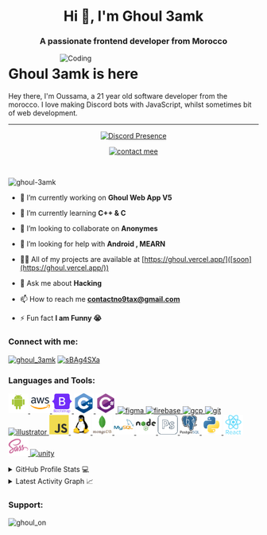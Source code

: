 <h1 align="center">Hi 👋, I'm Ghoul 3amk</h1>
<h3 align="center">A passionate frontend developer from Morocco</h3>

<img align="right" alt="Coding" width="400" src="https://media.discordapp.net/attachments/1233691760782479403/1234417272878272532/avatar.gif?ex=6630a82c&is=662f56ac&hm=dde39240461200f71ae494a036e9f578bff1066938a2b60058d8a3567b95b8ef&=&width=350&height=350">

# Ghoul 3amk is here

Hey there, I'm Oussama, a 21 year old software developer from the morocco. I love making Discord bots with JavaScript, whilst sometimes bit of web development.

---
<div align="center">

[![Discord Presence](https://lanyard.cnrad.dev/api/941320979337076776)](https://discord.com/users/941320979337076776)
<p>
   <a href="https://discord.com/channels/@me/768414261231747093"> <img src="https://discord.c99.nl/widget/theme-4/941320979337076776.png" alt="contact mee"></a>
<p>

</div>
<br />

<p align="left"> <img src="https://komarev.com/ghpvc/?username=ghoul-3amk&label=Profile%20views&color=0e75b6&style=flat" alt="ghoul-3amk" /> </p>

- 🔭 I’m currently working on **Ghoul Web App V5**

- 🌱 I’m currently learning **C++ & C**

- 👯 I’m looking to collaborate on **Anonymes**

- 🤝 I’m looking for help with **Android , MEARN**

- 👨‍💻 All of my projects are available at [https://ghoul.vercel.app/]([soon](https://ghoul.vercel.app/))

- 💬 Ask me about **Hacking**

- 📫 How to reach me **contactno9tax@gmail.com**

- ⚡ Fun fact **I am Funny 😭**

<h3 align="left">Connect with me:</h3>
<p align="left">
<a href="https://www.youtube.com/c/ghoul_3amk" target="blank"><img align="center" src="https://raw.githubusercontent.com/rahuldkjain/github-profile-readme-generator/master/src/images/icons/Social/youtube.svg" alt="ghoul_3amk" height="30" width="40" /></a>
<a href="https://discord.gg/sBAg4SXa" target="blank"><img align="center" src="https://raw.githubusercontent.com/rahuldkjain/github-profile-readme-generator/master/src/images/icons/Social/discord.svg" alt="sBAg4SXa" height="30" width="40" /></a>
</p>

<h3 align="left">Languages and Tools:</h3>
<p align="left"> <a href="https://developer.android.com" target="_blank" rel="noreferrer"> <img src="https://raw.githubusercontent.com/devicons/devicon/master/icons/android/android-original-wordmark.svg" alt="android" width="40" height="40"/> </a> <a href="https://aws.amazon.com" target="_blank" rel="noreferrer"> <img src="https://raw.githubusercontent.com/devicons/devicon/master/icons/amazonwebservices/amazonwebservices-original-wordmark.svg" alt="aws" width="40" height="40"/> </a> <a href="https://getbootstrap.com" target="_blank" rel="noreferrer"> <img src="https://raw.githubusercontent.com/devicons/devicon/master/icons/bootstrap/bootstrap-plain-wordmark.svg" alt="bootstrap" width="40" height="40"/> </a> <a href="https://www.w3schools.com/cpp/" target="_blank" rel="noreferrer"> <img src="https://raw.githubusercontent.com/devicons/devicon/master/icons/cplusplus/cplusplus-original.svg" alt="cplusplus" width="40" height="40"/> </a> <a href="https://www.w3schools.com/cs/" target="_blank" rel="noreferrer"> <img src="https://raw.githubusercontent.com/devicons/devicon/master/icons/csharp/csharp-original.svg" alt="csharp" width="40" height="40"/> </a> <a href="https://www.figma.com/" target="_blank" rel="noreferrer"> <img src="https://www.vectorlogo.zone/logos/figma/figma-icon.svg" alt="figma" width="40" height="40"/> </a> <a href="https://firebase.google.com/" target="_blank" rel="noreferrer"> <img src="https://www.vectorlogo.zone/logos/firebase/firebase-icon.svg" alt="firebase" width="40" height="40"/> </a> <a href="https://cloud.google.com" target="_blank" rel="noreferrer"> <img src="https://www.vectorlogo.zone/logos/google_cloud/google_cloud-icon.svg" alt="gcp" width="40" height="40"/> </a> <a href="https://git-scm.com/" target="_blank" rel="noreferrer"> <img src="https://www.vectorlogo.zone/logos/git-scm/git-scm-icon.svg" alt="git" width="40" height="40"/> </a> <a href="https://www.adobe.com/in/products/illustrator.html" target="_blank" rel="noreferrer"> <img src="https://www.vectorlogo.zone/logos/adobe_illustrator/adobe_illustrator-icon.svg" alt="illustrator" width="40" height="40"/> </a> <a href="https://developer.mozilla.org/en-US/docs/Web/JavaScript" target="_blank" rel="noreferrer"> <img src="https://raw.githubusercontent.com/devicons/devicon/master/icons/javascript/javascript-original.svg" alt="javascript" width="40" height="40"/> </a> <a href="https://www.linux.org/" target="_blank" rel="noreferrer"> <img src="https://raw.githubusercontent.com/devicons/devicon/master/icons/linux/linux-original.svg" alt="linux" width="40" height="40"/> </a> <a href="https://www.mongodb.com/" target="_blank" rel="noreferrer"> <img src="https://raw.githubusercontent.com/devicons/devicon/master/icons/mongodb/mongodb-original-wordmark.svg" alt="mongodb" width="40" height="40"/> </a> <a href="https://www.mysql.com/" target="_blank" rel="noreferrer"> <img src="https://raw.githubusercontent.com/devicons/devicon/master/icons/mysql/mysql-original-wordmark.svg" alt="mysql" width="40" height="40"/> </a> <a href="https://nodejs.org" target="_blank" rel="noreferrer"> <img src="https://raw.githubusercontent.com/devicons/devicon/master/icons/nodejs/nodejs-original-wordmark.svg" alt="nodejs" width="40" height="40"/> </a> <a href="https://www.photoshop.com/en" target="_blank" rel="noreferrer"> <img src="https://raw.githubusercontent.com/devicons/devicon/master/icons/photoshop/photoshop-line.svg" alt="photoshop" width="40" height="40"/> </a> <a href="https://www.postgresql.org" target="_blank" rel="noreferrer"> <img src="https://raw.githubusercontent.com/devicons/devicon/master/icons/postgresql/postgresql-original-wordmark.svg" alt="postgresql" width="40" height="40"/> </a> <a href="https://www.python.org" target="_blank" rel="noreferrer"> <img src="https://raw.githubusercontent.com/devicons/devicon/master/icons/python/python-original.svg" alt="python" width="40" height="40"/> </a> <a href="https://reactjs.org/" target="_blank" rel="noreferrer"> <img src="https://raw.githubusercontent.com/devicons/devicon/master/icons/react/react-original-wordmark.svg" alt="react" width="40" height="40"/> </a> <a href="https://sass-lang.com" target="_blank" rel="noreferrer"> <img src="https://raw.githubusercontent.com/devicons/devicon/master/icons/sass/sass-original.svg" alt="sass" width="40" height="40"/> </a> <a href="https://unity.com/" target="_blank" rel="noreferrer"> <img src="https://www.vectorlogo.zone/logos/unity3d/unity3d-icon.svg" alt="unity" width="40" height="40"/> </a> </p>


<details>
  <summary>GitHub Profile Stats 💻</summary>
  <div align="center">
    <h2>GitHub Stats</h2>
    <details open>
      <summary><h3>Languages</h3></summary>
      <p>
        <a href="https://ghou-3amk.web.app/">
          <img src="https://github-readme-stats.vercel.app/api/top-langs/?username=1999AZZAR&langs_count=6&theme=gruvbox&layout=compact&hide_border=true" alt="1999AZZAR :: overall Top Langs">
        </a>
      </p>
      <p>
        <a href="https://ghou-3amk.web.app/">
          <img width="45%" src="https://github-profile-summary-cards.vercel.app/api/cards/repos-per-language?username=1999azzar&theme=gruvbox&layout=compact&hide_border=true" alt="1999AZZAR :: Top Langs by repo">
          <img width="45%" src="https://github-profile-summary-cards.vercel.app/api/cards/most-commit-language?username=1999azzar&theme=gruvbox&layout=compact&hide_border=true" alt="1999AZZAR :: Top Langs by commit">
        </a>
      </p>
    </details>
    <details open>
      <summary><h3>Statistics</h3></summary>
      <p>
        <a href="https://ghou-3amk.web.app/">
          <img width="49.5%" src="https://github-readme-stats.vercel.app/api?username=1999AZZAR&show_icons=true&theme=gruvbox&hide_border=true">
          <img width="49.5%" src="https://github-readme-streak-stats.herokuapp.com/?user=1999AZZAR&theme=gruvbox&hide_border=true">
        </a>
      </p>
    </details>
  </div>
</details>

<details>
  <summary>Latest Activity Graph 📈</summary>
  <br>
  <h2 align="center">Latest Contribution</h2>
  <a href="https://ghou-3amk.web.app/">
    <img alt="Azzar's Activity Graph" src="https://github-readme-activity-graph.vercel.app/graph?username=1999azzar&theme=github-compact&hide_border=true">
  </a>
  <br>
</details>

<h3 align="left">Support:</h3>
<p><a href="https://www.buymeacoffee.com/ghoul_3amk"> <img align="left" src="https://cdn.buymeacoffee.com/buttons/v2/default-yellow.png" height="50" width="210" alt="ghoul_on" /></a></p><br><br>
